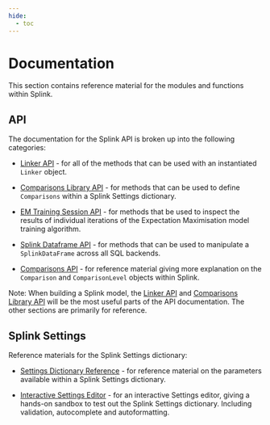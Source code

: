```yaml
---
hide:
  - toc
---
```


# Documentation

This section contains reference material for the modules and functions within Splink. 

## API
The documentation for the Splink API is broken up into the following categories:

- [Linker API](./linker.md) - for all of the methods that can be used with an instantiated `Linker` object.

- [Comparisons Library API](./comparison_level_library.md) - for methods that can be used to define `Comparisons` within a Splink Settings dictionary.

- [EM Training Session API](./em_training_session.md) - for methods that be used to inspect the results of individual iterations of the Expectation Maximisation model training algorithm.

- [Splink Dataframe API](./SplinkDataFrame.md) - for methods that can be used to manipulate a `SplinkDataFrame` across all SQL backends.

- [Comparisons API](./comparison.md) - for reference material giving more explanation on the `Comparison` and `ComparisonLevel` objects within Splink.

Note: When building a Splink model, the [Linker API](./linker.md) and [Comparisons Library API](./comparison_level_library.md) will be the most useful parts of the API documentation. The other sections are primarily for reference.

## Splink Settings
Reference materials for the Splink Settings dictionary:

- [Settings Dictionary Reference](./settings_dict_guide.md) - for reference material on the parameters available within a Splink Settings dictionary.

- [Interactive Settings Editor](./settingseditor/editor.md) - for an interactive Settings editor, giving a hands-on sandbox to test out the Splink Settings dictionary. Including validation, autocomplete and autoformatting.